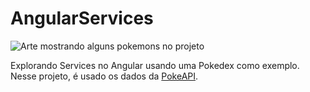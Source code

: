 # AngularServices

![Arte mostrando alguns pokemons no projeto](https://i.ibb.co/vcPkG6D/angular-services.png)

Explorando Services no Angular usando uma Pokedex como exemplo. Nesse projeto, é usado os dados da [PokeAPI](https://pokeapi.co). 


